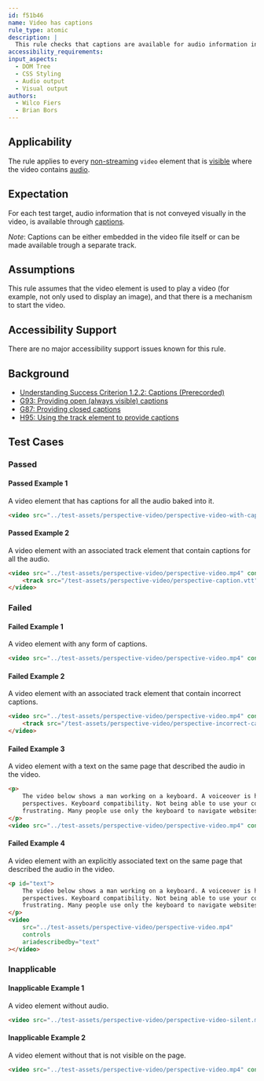 ```yaml
---
id: f51b46
name: Video has captions
rule_type: atomic
description: |
  This rule checks that captions are available for audio information in non-streaming `video` elements.
accessibility_requirements:
input_aspects:
  - DOM Tree
  - CSS Styling
  - Audio output
  - Visual output
authors:
  - Wilco Fiers
  - Brian Bors
---
```


## Applicability

The rule applies to every [non-streaming](#non-streaming-media-element) `video` element that is [visible](#visible) where the video contains [audio](#audio-output).

## Expectation

For each test target, audio information that is not conveyed visually in the video, is available through [captions](https://www.w3.org/TR/WCAG21/#dfn-captions).

_Note_: Captions can be either embedded in the video file itself or can be made available trough a separate track.

## Assumptions

This rule assumes that the video element is used to play a video (for example, not only used to display an image), and that there is a mechanism to start the video.

## Accessibility Support

There are no major accessibility support issues known for this rule.

## Background

- [Understanding Success Criterion 1.2.2: Captions (Prerecorded)](https://www.w3.org/WAI/WCAG21/Understanding/captions-prerecorded)
- [G93: Providing open (always visible) captions](https://www.w3.org/WAI/WCAG21/Techniques/general/G93)
- [G87: Providing closed captions](https://www.w3.org/WAI/WCAG21/Techniques/general/G87)
- [H95: Using the track element to provide captions](https://www.w3.org/WAI/WCAG21/Techniques/html/H95)

## Test Cases

### Passed

#### Passed Example 1

A video element that has captions for all the audio baked into it.

```html
<video src="../test-assets/perspective-video/perspective-video-with-captions.mp4" controls></video>
```

#### Passed Example 2

A video element with an associated track element that contain captions for all the audio.

```html
<video src="../test-assets/perspective-video/perspective-video.mp4" controls>
	<track src="/test-assets/perspective-video/perspective-caption.vtt" kind="captions" />
</video>
```

### Failed

#### Failed Example 1

A video element with any form of captions.

```html
<video src="../test-assets/perspective-video/perspective-video.mp4" controls></video>
```

#### Failed Example 2

A video element with an associated track element that contain incorrect captions.

```html
<video src="../test-assets/perspective-video/perspective-video.mp4" controls>
	<track src="/test-assets/perspective-video/perspective-incorrect-caption.vtt" kind="captions" />
</video>
```

#### Failed Example 3

A video element with a text on the same page that described the audio in the video.

```html
<p>
	The video below shows a man working on a keyboard. A voiceover is heard saying the following text: Web accessibility
	perspectives. Keyboard compatibility. Not being able to use your computer because your mouse doesn't work, is
	frustrating. Many people use only the keyboard to navigate websites. Either through preference or circumstance.
</p>
<video src="../test-assets/perspective-video/perspective-video.mp4" controls></video>
```

#### Failed Example 4

A video element with an explicitly associated text on the same page that described the audio in the video.

```html
<p id="text">
	The video below shows a man working on a keyboard. A voiceover is heard saying the following text: Web accessibility
	perspectives. Keyboard compatibility. Not being able to use your computer because your mouse doesn't work, is
	frustrating. Many people use only the keyboard to navigate websites. Either through preference or circumstance.
</p>
<video
	src="../test-assets/perspective-video/perspective-video.mp4"
	controls
	ariadescribedby="text"
></video>
```

### Inapplicable

#### Inapplicable Example 1

A video element without audio.

```html
<video src="../test-assets/perspective-video/perspective-video-silent.mp4" controls></video>
```

#### Inapplicable Example 2

A video element without that is not visible on the page.

```html
<video src="../test-assets/perspective-video/perspective-video.mp4" controls style="display: none;"></video>
```
